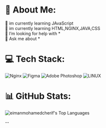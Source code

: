 # 💫 About Me:
🔭 im currently learning JAvaScript <br>🌱 im currently learning HTML,NGINX,JAVA,CSS <br>🤝 I’m looking for help with *<br>💬 Ask me about *




# 💻 Tech Stack:
![Nginx](https://img.shields.io/badge/nginx-%23009639.svg?style=for-the-badge&logo=nginx&logoColor=white) ![Figma](https://img.shields.io/badge/figma-%23F24E1E.svg?style=for-the-badge&logo=figma&logoColor=white) ![Adobe Photoshop](https://img.shields.io/badge/adobe%20photoshop-%2331A8FF.svg?style=for-the-badge&logo=adobe%20photoshop&logoColor=white) ![LINUX](https://img.shields.io/badge/Linux-FCC624?style=for-the-badge&logo=linux&logoColor=black)
# 📊 GitHub Stats:
![eimanmohamedcherif's Top Languages](https://github-readme-stats.vercel.app/api/top-langs/?username=eimanmohamedcherif&theme=vue-dark&show_icons=true&hide_border=true&layout=compact)



--
